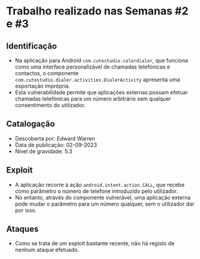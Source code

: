 # Trabalho realizado nas Semanas #2 e #3

## Identificação

- Na aplicação para Android <code>com.cutestudio.colordialer</code>, que funciona como uma interface personalizável de chamadas telefónicas e contactos, o componente <code>com.cutestudio.dialer.activities.DialerActivity</code> apresenta uma exportação imprópria.
- Esta vulnerabilidade permite que aplicações externas possam efetuar chamadas telefónicas para um número arbitrário sem qualquer consentimento do utilizador.


## Catalogação

- Descoberta por: Edward Warren
- Data de publicação: 02-09-2023
- Nível de gravidade: 5.3

## Exploit

- A aplicação recorre à ação <code>android.intent.action.CALL</code>, que recebe como parâmetro o número de telefone introduzido pelo utilizador.
- No entanto, através do componente vulnerável, uma aplicação externa pode mudar o parâmetro para um número qualquer, sem o utilizador dar por isso.

## Ataques

- Como se trata de um exploit bastante recente, não há registo de nenhum ataque efetuado.
